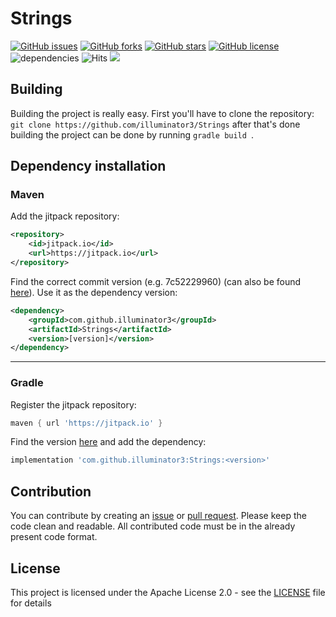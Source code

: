 # Strings

[![GitHub issues](https://img.shields.io/github/issues/illuminator3/Strings)](https://github.com/illuminator3/Strings/issues) [![GitHub forks](https://img.shields.io/github/forks/illuminator3/Strings)](https://github.com/illuminator3/Strings/network) [![GitHub stars](https://img.shields.io/github/stars/illuminator3/Strings)](https://github.com/illuminator3/Strings/stargazers) [![GitHub license](https://img.shields.io/github/license/illuminator3/Strings)](https://github.com/illuminator3/Strings/blob/master/LICENSE) ![dependencies](https://img.shields.io/badge/dependencies-none-orange) ![Hits](https://hitcounter.pythonanywhere.com/count/tag.svg?url=https%3A%2F%2Fgithub.com%2Filluminator3%2FStrings) [![](https://jitpack.io/v/illuminator3/Strings.svg)](https://jitpack.io/#illuminator3/Strings)

## Building

Building the project is really easy. First you'll have to clone the repository: ``git clone https://github.com/illuminator3/Strings`` after that's done building the project can be done by running ``gradle build ``.

## Dependency installation

### Maven

Add the jitpack repository:

```xml
<repository>
    <id>jitpack.io</id>
    <url>https://jitpack.io</url>
</repository>
```

Find the correct commit version (e.g. 7c52229960) (can also be found [here](https://jitpack.io/#illuminator3/Strings)). Use it as the dependency version:

```xml
<dependency>
    <groupId>com.github.illuminator3</groupId>
    <artifactId>Strings</artifactId>
    <version>[version]</version>
</dependency>
```

---

### Gradle
Register the jitpack repository:

```groovy
maven { url 'https://jitpack.io' }
```

Find the version [here](https://jitpack.io/#illuminator3/Strings) and add the dependency:

```groovy
implementation 'com.github.illuminator3:Strings:<version>'
```

## Contribution

You can contribute by creating an [issue](https://github.com/illuminator3/Strings/issues/new) or [pull request](https://github.com/illuminator3/Strings/compare). Please keep the code clean and readable. All contributed code must be in the already present code format.

## License

This project is licensed under the Apache License 2.0 - see the [LICENSE](https://github.com/illuminator3/Strings/blob/master/LICENSE) file for details